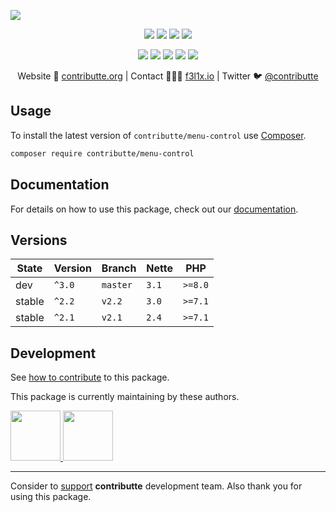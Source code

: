 ![](https://heatbadger.now.sh/github/readme/contributte/menu-control/)

<p align=center>
  <a href="https://github.com/contributte/menu-control/actions"><img src="https://badgen.net/github/checks/contributte/menu-control/master"></a>
  <a href="https://coveralls.io/r/contributte/menu-control"><img src="https://badgen.net/coveralls/c/github/contributte/menu-control"></a>
  <a href="https://packagist.org/packages/contributte/menu-control"><img src="https://badgen.net/packagist/dm/contributte/menu-control"></a>
  <a href="https://packagist.org/packages/contributte/menu-control"><img src="https://badgen.net/packagist/v/contributte/menu-control"></a>
</p>
<p align=center>
  <a href="https://packagist.org/packages/contributte/menu-control"><img src="https://badgen.net/packagist/php/contributte/menu-control"></a>
  <a href="https://github.com/contributte/menu-control"><img src="https://badgen.net/github/license/contributte/menu-control"></a>
  <a href="https://bit.ly/ctteg"><img src="https://badgen.net/badge/support/gitter/cyan"></a>
  <a href="https://bit.ly/cttfo"><img src="https://badgen.net/badge/support/forum/yellow"></a>
  <a href="https://contributte.org/partners.html"><img src="https://badgen.net/badge/sponsor/donations/F96854"></a>
</p>

<p align=center>
Website 🚀 <a href="https://contributte.org">contributte.org</a> | Contact 👨🏻‍💻 <a href="https://f3l1x.io">f3l1x.io</a> | Twitter 🐦 <a href="https://twitter.com/contributte">@contributte</a>
</p>

## Usage

To install the latest version of `contributte/menu-control` use [Composer](https://getcomposer.org).

```bash
composer require contributte/menu-control
```

## Documentation

For details on how to use this package, check out our [documentation](.docs).

## Versions

| State  | Version    | Branch   | Nette  | PHP     |
|--------|------------|----------|--------|---------|
| dev    | `^3.0`     | `master` | `3.1`  | `>=8.0` |
| stable | `^2.2`     | `v2.2`   | `3.0`  | `>=7.1` |
| stable | `^2.1`     | `v2.1`   | `2.4`  | `>=7.1` |

## Development

See [how to contribute](https://contributte.org/contributing.html) to this package.

This package is currently maintaining by these authors.

<a href="https://github.com/foxycode">
  <img width="80" height="80" src="https://avatars2.githubusercontent.com/u/1284781?v=3&s=80">
</a>

<a href="https://github.com/f3l1x">
  <img width="80" height="80" src="https://avatars2.githubusercontent.com/u/538058?v=3&s=80">
</a>

-----

Consider to [support](https://contributte.org/partners.html) **contributte** development team.
Also thank you for using this package.
